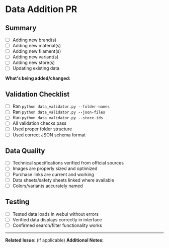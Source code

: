 # Data Addition PR

## Summary
- [ ] Adding new brand(s)
- [ ] Adding new material(s) 
- [ ] Adding new filament(s)
- [ ] Adding new variant(s)
- [ ] Adding new store(s)
- [ ] Updating existing data

**What's being added/changed:**


## Validation Checklist
- [ ] Ran `python data_validator.py --folder-names`
- [ ] Ran `python data_validator.py --json-files` 
- [ ] Ran `python data_validator.py --store-ids`
- [ ] All validation checks pass
- [ ] Used proper folder structure
- [ ] Used correct JSON schema format

## Data Quality
- [ ] Technical specifications verified from official sources
- [ ] Images are properly sized and optimized
- [ ] Purchase links are current and working
- [ ] Data sheets/safety sheets linked where available
- [ ] Colors/variants accurately named

## Testing
- [ ] Tested data loads in webui without errors
- [ ] Verified data displays correctly in interface
- [ ] Confirmed search/filter functionality works

---
**Related Issue:** (if applicable)
**Additional Notes:**